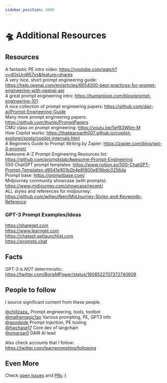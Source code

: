 ```yaml
---
sidebar_position: 3000
---
```


# 🛸 Additional Resources

## Resources

A fantastic PE intro video: https://youtube.com/watch?v=dOxUroR57xs&feature=shares<br/>
A very nice, short prompt engineering guide: https://help.openai.com/en/articles/6654000-best-practices-for-prompt-engineering-with-openai-api<br/>
A great prompt engineering intro: https://humanloop.com/blog/prompt-engineering-101<br/>
A nice collection of prompt engineering papers: https://github.com/dair-ai/Prompt-Engineering-Guide<br/>
Many more prompt engineering papers: https://github.com/thunlp/PromptPapers<br/>
CMU class on prompt engineering: https://youtu.be/5ef83Wljm-M<br/>
How Copilot works: https://thakkarparth007.github.io/copilot-explorer/posts/copilot-internals.html<br/>
A Beginners Guide to Prompt Writing by Zapier: https://zapier.com/blog/gpt-3-prompt/<br/>
Awesome A-Z Prompt-Engineering Resources list: https://github.com/promptslab/Awesome-Prompt-Engineering<br/>
500 ChatGPT prompt templates: https://www.notion.so/500-ChatGPT-Prompt-Templates-d9541e901b2b4e8f800e819bdc0256da<br/>
Prompt base: https://promptbase.com/<br/>
Midjourney community showcase (with prompts): https://www.midjourney.com/showcase/recent/<br/>
ALL styles and references for midjourney: https://github.com/willwulfken/MidJourney-Styles-and-Keywords-Reference

### GPT-3 Prompt Examples/Ideas

https://sharegpt.com <br/>
https://www.learngpt.com <br/>
https://chatgpt.getlaunchlist.com <br/>
https://prompts.chat


## Facts

GPT-3 is *NOT* deterministic: https://twitter.com/BorisMPower/status/1608522707372740609

## People to follow

I source significant content from these people.

[@chillzaza_](https://mobile.twitter.com/chillzaza_) Prompt engineering, tools, toolbot<br/>
[@mathemagic1an](https://mobile.twitter.com/mathemagic1an) Various prompting, PE, GPT3 info<br/>
[@goodside](https://twitter.com/goodside/status/1588247865503010816) Prompt Injection, PE tooling<br/>
[@hwchase17](https://twitter.com/hwchase17) Core dev of langchain<br/>
[@omarsar0](https://twitter.com/omarsar0) DAIR AI lead

Also check accounts that I follow: https://twitter.com/learnprompting/following 

## Even More

Check [open issues](https://github.com/trigaten/Learn_Prompting/issues) and [PRs](https://github.com/trigaten/Learn_Prompting/pulls) :)
